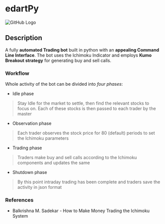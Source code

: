 # edartPy



![GitHub Logo](https://i.morioh.com/2019/10/30/49137bce15d7.jpg)



Description
-----------

A fully **automated Trading bot** built in python with an **appealing Command Line Interface**. The bot uses the Ichimoku Indicator and employs **Kumo Breakout strategy** for generating buy and sell calls.



### Workflow

Whole activity of the bot can be divided into *four phases*:

- Idle phase
> Stay Idle for the market to settle, then find the relevant stocks to focus on. Each of these stocks is then passed to each trader by the master


- Observation phase
> Each trader observes the stock price for 80 (default) periods to set the Ichimoku parameters


- Trading phase
> Traders make buy and sell calls according to the Ichimoku components and updates the same


- Shutdown phase
> By this point intraday trading has been complete and traders save the activity in json format



### References

* Balkrishna M. Sadekar - How to Make Money Trading the Ichimoku System
